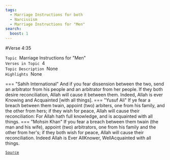 ```yaml
---
tags:
  - Marriage Instructions for both
  - Narcissism
  - Marriage Instructions for "Men"
search:
  boost: 1 
---
```

#Verse  4:35

`Topic`&nbsp; Marriage Instructions for "Men"   
`Verses in Topic`&nbsp; 4  
`Topic Description`&nbsp; None    
`Highlights`&nbsp; None   

=== "Sahih International"
    And if you fear dissension between the two, send an arbitrator from his people and an arbitrator from her people. If they both desire reconciliation, Allah will cause it between them. Indeed, Allah is ever Knowing and Acquainted [with all things].
=== "Yusuf Ali"
    If ye fear a breach between them twain, appoint (two) arbiters, one from his family, and the other from hers; if they wish for peace, Allah will cause their reconciliation: For Allah hath full knowledge, and is acquainted with all things.
=== "Mohsin Khan"
    If you fear a breach between them twain (the man and his wife), appoint (two) arbitrators, one from his family and the other from her's; if they both wish for peace, Allah will cause their reconciliation. Indeed Allah is Ever All­Knower, Well­Acquainted with all things.

<a href="https://corpus.quran.com/translation.jsp?chapter= 4&verse=35" target="_blank">`Source`</a>

